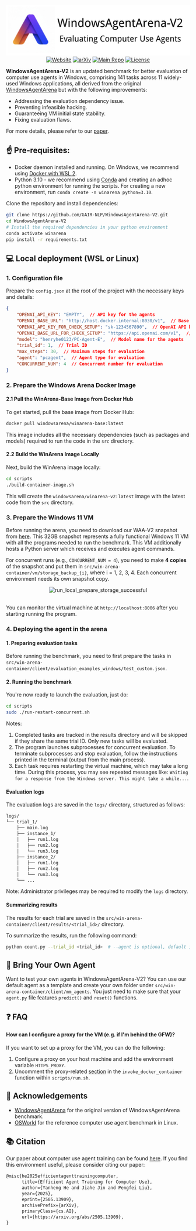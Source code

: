 <div align="center">
    
![Banner](img/waa-logo.png)
[![Website](https://img.shields.io/badge/Website-red)](https://gair-nlp.github.io/PC-Agent-E/)
[![arXiv](https://img.shields.io/badge/Paper-green)](https://arxiv.org/abs/2505.13909)
[![Main Repo](https://img.shields.io/badge/Main_Repo-blue)](https://github.com/GAIR-NLP/PC-Agent-E)
[![License](https://img.shields.io/badge/License-MIT-yellow.svg)](https://github.com/GAIR-NLP/WindowsAgentArena-V2/blob/main/LICENSE)
</div>

**WindowsAgentArena-V2** is an updated benchmark for better evaluation of computer use agents in Windows, comprising 141 tasks
across 11 widely-used Windows applications, all derived from the original [WindowsAgentArena](https://github.com/microsoft/WindowsAgentArena) but with the following improvements:
- Addressing the evaluation dependency issue.
- Preventing infeasible hacking.
- Guaranteeing VM initial state stability.
- Fixing evaluation flaws.

For more details, please refer to our [paper](https://arxiv.org/abs/2505.13909).

## ☝️ Pre-requisites:

- Docker daemon installed and running. On Windows, we recommend using [Docker with WSL 2](https://docs.docker.com/desktop/wsl/).
- Python 3.10 - we recommend using [Conda](https://docs.conda.io/projects/conda/en/latest/user-guide/getting-started.html) and creating an adhoc python environment for running the scripts. For creating a new environment, run `conda create -n winarena python=3.10`.

Clone the repository and install dependencies:
```bash
git clone https://github.com/GAIR-NLP/WindowsAgentArena-V2.git
cd WindowsAgentArena-V2
# Install the required dependencies in your python environment
conda activate winarena
pip install -r requirements.txt
```

## 💻 Local deployment (WSL or Linux)

### 1. Configuration file
Prepare the `config.json` at the root of the project with the necessary keys and details:

```json
{
    "OPENAI_API_KEY": "EMPTY",  // API key for the agents
    "OPENAI_BASE_URL": "http://host.docker.internal:8030/v1",  // Base URL for the agents. Note: if you want to connect to host machine, use host.docker.internal instead of localhost
    "OPENAI_API_KEY_FOR_CHECK_SETUP": "sk-1234567890",  // OpenAI API key for GPT-4o used to check setup
    "OPENAI_BASE_URL_FOR_CHECK_SETUP": "https://api.openai.com/v1",  // OpenAI Base URL for GPT-4o used to check setup
    "model": "henryhe0123/PC-Agent-E",  // Model name for the agents
    "trial_id": 1,  // Trial ID
    "max_steps": 30,  // Maximum steps for evaluation
    "agent": "pcagent",  // Agent type for evaluation
    "CONCURRENT_NUM": 4  // Concurrent number for evaluation
}
```

### 2. Prepare the Windows Arena Docker Image

#### 2.1 Pull the WinArena-Base Image from Docker Hub

To get started, pull the base image from Docker Hub:

```bash
docker pull windowsarena/winarena-base:latest
```

This image includes all the necessary dependencies (such as packages and models) required to run the code in the `src` directory.

#### 2.2 Build the WinArena Image Locally

Next, build the WinArena image locally:

```bash
cd scripts
./build-container-image.sh
```

This will create the `windowsarena/winarena-v2:latest` image with the latest code from the `src` directory.

### 3. Prepare the Windows 11 VM

Before running the arena, you need to download our WAA-V2 snapshot from [here](https://huggingface.co/datasets/henryhe0123/WAA-V2-win11-snapshot). This 32GB snapshot represents a fully functional Windows 11 VM with all the programs needed to run the benchmark. This VM additionally hosts a Python server which receives and executes agent commands. 

For concurrent runs (e.g., `CONCURRENT_NUM = 4`), you need to make **4 copies** of the snapshot and put them in `src/win-arena-container/vm/storage_backup_{i}`, where i = 1, 2, 3, 4. Each concurrent environment needs its own snapshot copy.

<div align="center">
    <img src="img/local_prepare_storage_successful.png" alt="run_local_prepare_storage_successful" height="200"/>
</div>
<br/>

You can monitor the virtual machine at `http://localhost:8006` after you starting running the program. 

### 4. Deploying the agent in the arena

#### 1. Preparing evaluation tasks

Before running the benchmark, you need to first prepare the tasks in `src/win-arena-container/client/evaluation_examples_windows/test_custom.json`.

#### 2. Running the benchmark

You're now ready to launch the evaluation, just do:

```bash
cd scripts
sudo ./run-restart-concurrent.sh
```

Notes:
1. Completed tasks are tracked in the results directory and will be skipped if they share the same trial ID. Only new tasks will be evaluated.
2. The program launches subprocesses for concurrent evaluation. To terminate subprocesses and stop evaluation, follow the instructions printed in the terminal (output from the main process).
3. Each task requires restarting the virtual machine, which may take a long time. During this process, you may see repeated messages like: `Waiting for a response from the Windows server. This might take a while...`.

#### Evaluation logs

The evaluation logs are saved in the `logs/` directory, structured as follows:
```
logs/
└── trial_1/
    ├── main.log
    ├── instance_1/
    │   ├── run1.log
    │   ├── run2.log
    │   └── run3.log
    ├── instance_2/
    │   ├── run1.log
    │   ├── run2.log
    │   └── run3.log
    └── ...
```

Note: Administrator privileges may be required to modify the `logs` directory.

#### Summarizing results

The results for each trial are saved in the `src/win-arena-container/client/results/<trial_id>/` directory.

To summarize the results, run the following command:

```bash
python count.py --trial_id <trial_id>  # --agent is optional, default is 'pcagent'
```

## 🤖 Bring Your Own Agent
Want to test your own agents in WindowsAgentArena-V2? You can use our default agent as a template and create your own folder under `src/win-arena-container/client/mm_agents`. You just need to make sure that your `agent.py` file features `predict()` and `reset()` functions.

## ❓ FAQ

#### How can I configure a proxy for the VM (e.g. if I'm behind the GFW)?

If you want to set up a proxy for the VM, you can do the following:
1. Configure a proxy on your host machine and add the environment variable `HTTPS_PROXY`.
2. Uncomment the proxy-related [section](https://github.com/GAIR-NLP/WindowsAgentArena-V2/blob/main/scripts/run.sh#L300) in the `invoke_docker_container` function within `scripts/run.sh`.

## 👏 Acknowledgements

- [WindowsAgentArena](https://github.com/microsoft/WindowsAgentArena) for the original version of WindowsAgentArena benchmark.
- [OSWorld](https://github.com/xlang-ai/OSWorld) for the reference computer use agent benchmark in Linux.

## 📚 Citation
Our paper about computer use agent training can be found [here](https://arxiv.org/abs/2505.13909).
If you find this environment useful, please consider citing our paper:
```
@misc{he2025efficientagenttrainingcomputer,
      title={Efficient Agent Training for Computer Use}, 
      author={Yanheng He and Jiahe Jin and Pengfei Liu},
      year={2025},
      eprint={2505.13909},
      archivePrefix={arXiv},
      primaryClass={cs.AI},
      url={https://arxiv.org/abs/2505.13909}, 
}
```
